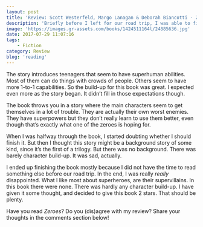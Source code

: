 ```yaml
---
layout: post
title: 'Review: Scott Westerfeld, Margo Lanagan & Deborah Biancotti - Zeroes'
description: 'Briefly before I left for our road trip, I was able to finish a book about teenagers with superpowers. <em>Zeroes</em> is a book written by three authors, and I found it on a Goodreads list full of superhero books. As you (may or may not) know, I am a big fan of super-humans and super-villains. I therefore had some expectations when I started reading this book.'
image: 'https://images.gr-assets.com/books/1424511164l/24885636.jpg'
date: 2017-07-29 11:07:16
tags:
    - Fiction
category: Review
blog: 'reading'
---
```

The story introduces teenagers that seem to have superhuman abilities. Most of them can do things with crowds of people. Others seem to have more 1-to-1 capabilities. So the build-up for this book was great. I expected even more as the story began. It didn&#8217;t fill in those expectations though.

The book throws you in a story where the main characters seem to get themselves in a lot of trouble. They are actually their own worst enemies. They have superpowers but they don&#8217;t really learn to use them better, even though that&#8217;s exactly what one of the zeroes is hoping for.

When I was halfway through the book, I started doubting whether I should finish it. But then I thought this story might be a background story of some kind, since it&#8217;s the first of a trilogy. But there was no background. There was barely character build-up. It was sad, actually.

I ended up finishing the book mostly because I did not have the time to read something else before our road trip. In the end, I was really _really_ disappointed. What I like most about superheroes, are their supervillains. In this book there were none. There was hardly any character build-up. I have given it some thought, and decided to give this book 2 stars. That should be plenty.

Have you read <em>Zeroes</em>? Do you (dis)agree with my review? Share your thoughts in the comments section below!